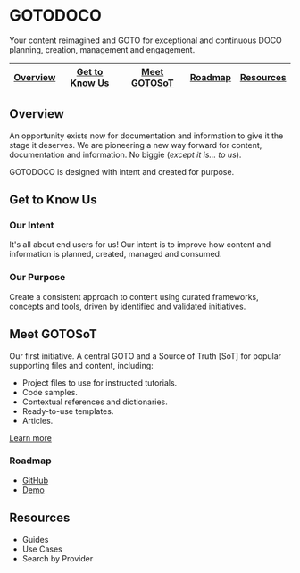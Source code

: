# GOTODOCO
Your content reimagined and GOTO for exceptional and continuous DOCO planning, creation, management and engagement.

| [Overview](#overview) | [Get to Know Us](#get-to-know-us) | [Meet GOTOSoT](#meet-gotosot)  | [Roadmap](#roadmap) | [Resources](#resources) |
| --| --|--| --|--|

## Overview

An opportunity exists now for documentation and information to give it the stage it deserves. 
We are pioneering a new way forward for content, documentation and information. No biggie (_except it is... to us_).

GOTODOCO is designed with intent and created for purpose. 

## Get to Know Us
### Our Intent 

It's all about end users for us! 
Our intent is to improve how content and information is planned, created, managed and consumed.

### Our Purpose
Create a consistent approach to content using curated frameworks, concepts and tools, driven by identified and validated initiatives.

## Meet GOTOSoT

Our first initiative. A central GOTO and a Source of Truth [SoT] for popular supporting files and content, including:
- Project files to use for instructed tutorials.
- Code samples.
- Contextual references and dictionaries.
- Ready-to-use templates.
- Articles.

[Learn more](https://github.com/GOTOSoT)

### Roadmap 
- [GitHub](https://github.com/orgs/GOTODOCO/projects/13/views/1)
- [Demo](https://gotodoco.com/demos/gotodoco)

## Resources
- Guides
- Use Cases
- Search by Provider

